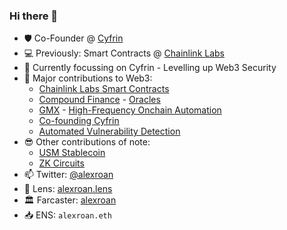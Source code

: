 ### Hi there 👋 

- 🛡️ Co-Founder @ [Cyfrin](https://www.cyfrin.io/)
- 💻 Previously: Smart Contracts @ [Chainlink Labs](https://chainlinklabs.com/)
- 🧠 Currently focussing on Cyfrin - Levelling up Web3 Security
- 💬 Major contributions to Web3:
    - [Chainlink Labs Smart Contracts](https://github.com/smartcontractkit/chainlink)
    - [Compound Finance](https://compound.finance/) - [Oracles](https://github.com/smartcontractkit/open-oracle)
    - [GMX](https://gmx.io/#/) - [High-Frequency Onchain Automation](https://github.com/Cyfrin/chainlink-gmx-automation)
    - [Co-founding Cyfrin](https://www.cyfrin.io/)
    - [Automated Vulnerability Detection](https://github.com/Cyfrin/aderyn)
- 😎 Other contributions of note:
    - [USM Stablecoin](https://github.com/usmfum/USM)
    - [ZK Circuits](https://github.com/alexroan/zk-playground)
- 📫 Twitter: [@alexroan](https://twitter.com/alexroan)
- 🌱 Lens: [alexroan.lens](https://lenster.xyz/u/alexroan.lens)
- 🏛️ Farcaster: [alexroan](https://warpcast.com/alexroan/)
- 📥 ENS: `alexroan.eth`
